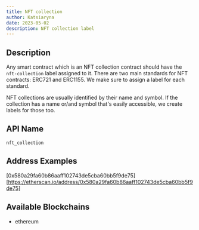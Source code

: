 ```yaml
---
title: NFT collection
author: Katsiaryna
date: 2023-05-02
description: NFT collection label
---
```


## Description

Any smart contract which is an NFT collection contract should have the `nft-collection` label assigned to it. There are two main standards for NFT contracts: ERC721 and ERC1155. We make sure to assign a label for each standard.

NFT collections are usually identified by their name and symbol. If the collection has a name or/and symbol that's easily accessible, we create labels for those too.

## API Name

`nft_collection`

## Address Examples

[0x580a29fa60b86aaff102743de5cba60bb5f9de75][https://etherscan.io/address/0x580a29fa60b86aaff102743de5cba60bb5f9de75]

## Available Blockchains

* ethereum
